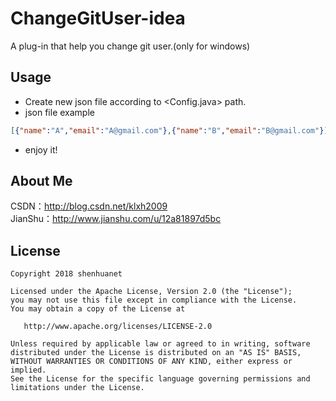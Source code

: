 # ChangeGitUser-idea
A plug-in that help you change git user.(only for windows)

## Usage

* Create new json file according to <Config.java> path.
* json file example <only one line>
```json
[{"name":"A","email":"A@gmail.com"},{"name":"B","email":"B@gmail.com"}]
```
* enjoy it!

## About Me
CSDN：http://blog.csdn.net/klxh2009<br>
JianShu：http://www.jianshu.com/u/12a81897d5bc

## License

    Copyright 2018 shenhuanet

    Licensed under the Apache License, Version 2.0 (the "License");
    you may not use this file except in compliance with the License.
    You may obtain a copy of the License at

       http://www.apache.org/licenses/LICENSE-2.0

    Unless required by applicable law or agreed to in writing, software
    distributed under the License is distributed on an "AS IS" BASIS,
    WITHOUT WARRANTIES OR CONDITIONS OF ANY KIND, either express or implied.
    See the License for the specific language governing permissions and
    limitations under the License.
